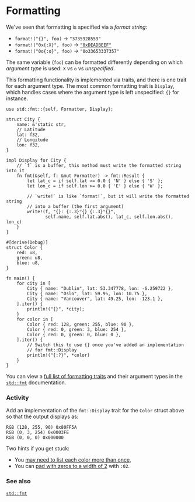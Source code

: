 # Formatting

We've seen that formatting is specified via a *format string*:

* `format!("{}", foo)` -> `"3735928559"`
* `format!("0x{:X}", foo)` ->
  [`"0xDEADBEEF"`][deadbeef]
* `format!("0o{:o}", foo)` -> `"0o33653337357"`

The same variable (`foo`) can be formatted differently depending on which
*argument type* is used: `X` vs `o` vs *unspecified*.

This formatting functionality is implemented via traits, and there is one trait
for each argument type. The most common formatting trait is `Display`, which
handles cases where the argument type is left unspecified: `{}` for instance.

```rust,editable
use std::fmt::{self, Formatter, Display};

struct City {
    name: &'static str,
    // Latitude
    lat: f32,
    // Longitude
    lon: f32,
}

impl Display for City {
    // `f` is a buffer, this method must write the formatted string into it
    fn fmt(&self, f: &mut Formatter) -> fmt::Result {
        let lat_c = if self.lat >= 0.0 { 'N' } else { 'S' };
        let lon_c = if self.lon >= 0.0 { 'E' } else { 'W' };

        // `write!` is like `format!`, but it will write the formatted string
        // into a buffer (the first argument)
        write!(f, "{}: {:.3}°{} {:.3}°{}",
               self.name, self.lat.abs(), lat_c, self.lon.abs(), lon_c)
    }
}

#[derive(Debug)]
struct Color {
    red: u8,
    green: u8,
    blue: u8,
}

fn main() {
    for city in [
        City { name: "Dublin", lat: 53.347778, lon: -6.259722 },
        City { name: "Oslo", lat: 59.95, lon: 10.75 },
        City { name: "Vancouver", lat: 49.25, lon: -123.1 },
    ].iter() {
        println!("{}", *city);
    }
    for color in [
        Color { red: 128, green: 255, blue: 90 },
        Color { red: 0, green: 3, blue: 254 },
        Color { red: 0, green: 0, blue: 0 },
    ].iter() {
        // Switch this to use {} once you've added an implementation
        // for fmt::Display
        println!("{:?}", *color)
    }
}
```

You can view a [full list of formatting traits][fmt_traits] and their argument
types in the [`std::fmt`][fmt] documentation.

### Activity
Add an implementation of the `fmt::Display` trait for the `Color` struct above
so that the output displays as:

```
RGB (128, 255, 90) 0x80FF5A
RGB (0, 3, 254) 0x0003FE
RGB (0, 0, 0) 0x000000
```

Two hints if you get stuck:
 * You [may need to list each color more than once][argument_types],
 * You can [pad with zeros to a width of 2][fmt_width] with `:02`.

### See also

[`std::fmt`][fmt]

[argument_types]: https://doc.rust-lang.org/std/fmt/#argument-types
[deadbeef]: https://en.wikipedia.org/wiki/Deadbeef#Magic_debug_values
[fmt]: https://doc.rust-lang.org/std/fmt/
[fmt_traits]: https://doc.rust-lang.org/std/fmt/#formatting-traits
[fmt_width]: https://doc.rust-lang.org/std/fmt/#width
